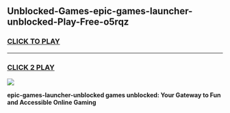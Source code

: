 
## Unblocked-Games-epic-games-launcher-unblocked-Play-Free-o5rqz
<h3>
<a href="https://premium76.site?title=epic-games-launcher-unblocked&ref=22A">CLICK TO PLAY</a></h3>
<hr>

<h3>
<a href="https://premium76.site?title=epic-games-launcher-unblocked&ref=22A">CLICK 2 PLAY</a>
  
</h3>

<a href="https://premium76.site?title=epic-games-launcher-unblocked&ref=22A"><img src="https://clearcache.store/games.png"></a>


**epic-games-launcher-unblocked games unblocked: Your Gateway to Fun and Accessible Online Gaming**
